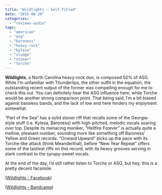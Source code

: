```yaml
---
title: "Wildlights – Self-Titled"
date: "2015-08-20"
categories: 
  - "reviews-audio"
tags: 
  - "american"
  - "asg"
  - "baroness"
  - "heavy-rock"
  - "kylesa"
  - "sludge"
  - "stoner"
  - "torche"
---
```


**Wildlights**, a North Carolina heavy-rock duo, is composed 50% of ASG.  While I’m unfamiliar with Thunderlips, the other outfit in the equation, the outstanding recent output of the former was compelling enough for me to check this out. You can definitely hear the ASG influence here, while Torche would be another strong comparison point. That being said, I’m a bit biased against bassless bands, and the lack of low end here hinders my enjoyment somewhat.

“Part of the Sea” has a solid stoner riff that recalls some of the Georgia-style stuff (i.e. Kylesa, Baroness) with high-pitched, melodic vocals soaring over top. Despite its menacing moniker, “Hellfire Forever” is actually quite a mellow, pleasant number, sounding more like something off Baroness’ Yellow and Green records. “Onward Upward” picks up the pace with its Torche-like attack (think Meanderthal), before “New Year Repeat” offers some of the tastiest riffs on this record, with its heavy grooves serving in stark contrast to the syrupy-sweet vocals.

At the end of the day, I’d still rather listen to Torche or ASG, but hey, this is a pretty decent facsimile.

([Wildlights - Facebook](https://www.facebook.com/wildlights))

([Wildlights - Bandcamp](http://wildlights.bandcamp.com/))
